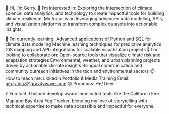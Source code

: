 👋 Hi, I’m Gerry.
👀 I’m interested in:
Exploring the intersection of climate science, data analytics, and technology to create impactful tools for building climate resilience. My focus is on leveraging advanced data modeling, APIs, and visualization platforms to transform complex datasets into actionable insights.

🌱 I’m currently learning:
Advanced applications of Python and SQL for climate data modeling
Machine learning techniques for predictive analytics
GIS mapping and API integrations for scalable visualization projects
💞️ I’m looking to collaborate on:
Open-source tools that visualize climate risk and adaptation strategies
Environmental, weather, and urban planning projects driven by actionable climate insights
Bilingual communication and community outreach initiatives in the tech and environmental sectors
📫 How to reach me:
LinkedIn
Portfolio & Media Training
Email: gerry.diaz@gravitywave.com
😄 Pronouns:
He/They

⚡ Fun fact:
I helped develop award-nominated tools like the California Fire Map and Bay Area Fog Tracker, blending my love of storytelling with technical expertise to make data accessible and impactful for everyone.

